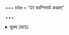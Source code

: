 +++
title = "01 यदग्निरापो अदहत्"

+++
<details><summary>मूलम् (WS)</summary>

यदग्निरापो अदहत् प्रविश्य यत्राकृण्वन् धर्मधृतो नमांसि । तु. शौ.सं. १.२५  
तत्र त आहुः परमं जनित्रं स नः संविद्वान् परि वृङ्धि तक्मन् ॥ १ ॥
</details>
